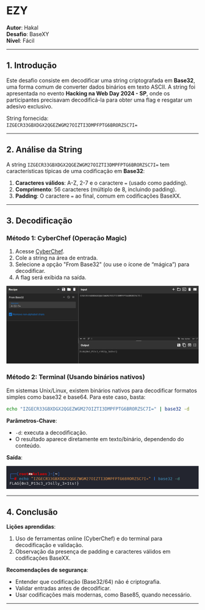 # **EZY**

**Autor**: Hakal  
**Desafio**: BaseXY  
**Nível**: Fácil  

---

## **1. Introdução**

Este desafio consiste em decodificar uma string criptografada em **Base32**, uma forma comum de converter dados binários em texto ASCII. A string foi apresentada no evento **Hacking na Web Day 2024 - SP**, onde os participantes precisavam decodificá-la para obter uma flag e resgatar um adesivo exclusivo.

String fornecida:  
`IZGECR33GBXDGX2QGEZWGM27OIZTI3DMPFPTG6BRORZSC7I=`

---

## **2. Análise da String**

A string `IZGECR33GBXDGX2QGEZWGM27OIZTI3DMPFPTG6BRORZSC7I=` tem características típicas de uma codificação em **Base32**:

1. **Caracteres válidos**: A-Z, 2-7 e o caractere `=` (usado como padding).  
2. **Comprimento**: 56 caracteres (múltiplo de 8, incluindo padding).  
3. **Padding**: O caractere `=` ao final, comum em codificações BaseXX.

---

## **3. Decodificação**

### **Método 1: CyberChef (Operação Magic)**

1. Acesse [CyberChef](https://gchq.github.io/CyberChef/).  
2. Cole a string na área de entrada.  
3. Selecione a opção "From Base32" (ou use o ícone de “mágica”) para decodificar.  
4. A flag será exibida na saída.

![CyberChef Decode](1.png)

### **Método 2: Terminal (Usando binários nativos)**

Em sistemas Unix/Linux, existem binários nativos para decodificar formatos simples como base32 e base64. Para este caso, basta:

```bash
echo "IZGECR33GBXDGX2QGEZWGM27OIZTI3DMPFPTG6BRORZSC7I=" | base32 -d
```

**Parâmetros-Chave**:
- `-d`: executa a decodificação.
- O resultado aparece diretamente em texto/binário, dependendo do conteúdo.

**Saída**:

![CMD Decode](3.png)

---

## **4. Conclusão**

**Lições aprendidas**:  
1. Uso de ferramentas online (CyberChef) e do terminal para decodificação e validação.  
2. Observação da presença de padding e caracteres válidos em codificações BaseXX.

**Recomendações de segurança**:  
- Entender que codificação (Base32/64) não é criptografia.  
- Validar entradas antes de decodificar.  
- Usar codificações mais modernas, como Base85, quando necessário.

---